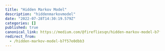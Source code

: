 ```yaml
---
title: "Hidden Markov Model"
description: "hiddenmarkovmodel"
date: "2022-07-28T14:30:19.579Z"
categories: []
published: true
canonical_link: https://medium.com/@firefliesqn/hidden-markov-model-b7f57e0dbb3
redirect_from:
  - /hidden-markov-model-b7f57e0dbb3
---
```



